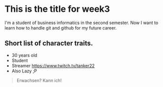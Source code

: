 # This is the title for week3

I'm a student of business informatics in the second semester. Now I want to learn how to handle git and github for my future career.

## Short list of character traits.

* 30 years old
* Student
* Streamer https://www.twitch.tv/tanker22
* Also Lazy ;P

> Erwachsen? Kann ich!

